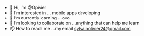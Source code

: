 - 👋 Hi, I’m @Opivier 
- 👀 I’m interested in ... mobile apps developing 
- 🌱 I’m currently learning ...java 
- 💞️ I’m looking to collaborate on ...anything that can help me learn
- 📫 How to reach me ...my email sylvainolivier24@gmail.com

<!---
Opivier/Opivier is a ✨ special ✨ repository because its `README.md` (this file) appears on your GitHub profile.
You can click the Preview link to take a look at your changes.
--->
